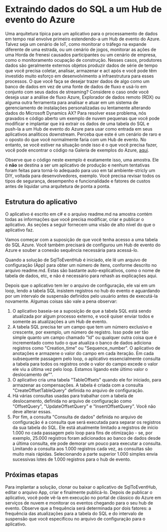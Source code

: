 <properties
   pageTitle="Extraindo dados do SQL em Hubs de evento do Azure | Microsoft Azure"
   description="Visão geral dos Hubs evento importar de amostra SQL"
   services="event-hubs"
   documentationCenter="na"
   authors="spyrossak"
   manager="timlt"
   editor=""/>

<tags 
   ms.service="event-hubs"
   ms.devlang="na"
   ms.topic="article"
   ms.tgt_pltfrm="na"
   ms.workload="na"
   ms.date="08/25/2016"
   ms.author="spyros;sethm" />

# <a name="pulling-data-from-sql-into-an-azure-event-hub"></a>Extraindo dados do SQL a um Hub de evento do Azure

Uma arquitetura típica para um aplicativo para o processamento de dados em tempo real envolve primeiro estendendo-a um Hub de evento do Azure. Talvez seja um cenário de IoT, como monitorar o tráfego na expande diferente de uma estrada, ou um cenário de jogos, monitorar as ações de uma Horda de frenesi causados participantes ou um cenário de empresa, como o monitoramento ocupação de construção. Nesses casos, produtores dados são geralmente externos objetos produzir dados de série de tempo que você precisa coletar, analisar, armazenar e act após e você pode têm investido muito esforço em desenvolvimento a infraestrutura para esses processos. O que você faça se desejar trazer dados de algo como um banco de dados em vez de uma fonte de dados de fluxo e usá-lo em conjunto com seus dados de streaming? Considere o caso onde você deseja usar a análise de fluxo Azure, Explorador de dados remoto (RDX) ou alguma outra ferramenta para analisar e atuar em um sistema de gerenciamento de instalações personalizadas ou lentamente alterando dados do Microsoft Dynamics AX? Para resolver esse problema, nós gravados e código aberto um exemplo de nuvem pequenas que você pode modificar e implantar que irá extrair os dados de uma tabela do SQL e push-la a um Hub de evento do Azure para usar como entrada em seus aplicativos analíticos downstream. Perceba que este é um cenário de raro e o oposto do que você normalmente faria com um Hub de evento. No entanto, se você estiver na situação onde isso é o que você precisa fazer, você pode encontrar o código na Galeria de exemplos do Azure, [aqui](https://azure.microsoft.com/documentation/samples/event-hubs-dotnet-import-from-sql/).  

Observe que o código neste exemplo é exatamente isso, uma amostra. Ele é **não** se destina a ser um aplicativo de produção e nenhum tentativas foram feitas para torná-lo adequado para uso em tal ambiente-stricly um DIY, voltada para desenvolvedores, exemplo. Você precisa revisar todos os tipos de segurança, desempenho e funcionalidade e fatores de custos antes de liquidar uma arquitetura de ponta a ponta.

## <a name="application-structure"></a>Estrutura do aplicativo

O aplicativo é escrito em c# e o arquivo readme.md na amostra contém todas as informações que você precisa modificar, criar e publicar o aplicativo. As seções a seguir fornecem uma visão de alto nível do que o aplicativo faz.

Vamos começar com a suposição de que você tenha acesso a uma tabela do SQL Azure. Você também precisará de configurou um Hub de evento do Azure e souber a conexão sequência necessária para acessá-lo.

Quando a solução de SqlToEventHub é iniciado, ele lê um arquivo de configuração (App) para obter um número de itens, conforme descrito no arquivo readme.md. Estas são bastante auto-explicativos, como o nome de tabela de dados, etc, e não é necessário para rehash as explicações aqui. 

Depois que o aplicativo tem ler o arquivo de configuração, ele vai em um loop, lendo a tabela SQL insistem registros no hub do evento e aguardando por um intervalo de suspensão definidos pelo usuário antes de executá-la novamente. Algumas coisas são vale a pena observar:

1. O aplicativo baseia-se a suposição de que a tabela SQL está sendo atualizada por algum processo externo, e você quiser enviar todos e somente as atualizações a um Hub de evento.
2. A tabela SQL precisa ter um campo que tem um número exclusivo e crescente, por exemplo, um número de registro. Isso pode ser tão simple quanto um campo chamado "Id" ou qualquer outra coisa que é incrementado como tudo o que atualiza o banco de dados adiciona registros como "Creation_time" ou "Sequence_number". O aplicativo de anotações e armazene o valor do campo em cada iteração. Em cada subsequente passagem pelo loop, o aplicativo essencialmente consulta a tabela para todos os registros onde o valor do campo excede o valor ele viu a última vez pelo loop. Estamos ligando este último valor o deslocamento de"".
3. O aplicativo cria uma tabela "TableOffsets" quando ele for iniciado, para armazenar as compensações. A tabela é criada com a consulta "CreateOffsetTableQuery" definida no arquivo de configuração. 
4. Há várias consultas usadas para trabalhar com a tabela de deslocamento, definida no arquivo de configuração como "OffsetQuery", "UpdateOffsetQuery" e "InsertOffsetQuery". Você não deve alterar essas.
5. Por fim, a consulta "Consulta de dados" definida no arquivo de configuração é a consulta que será executada para separar os registros da sua tabela do SQL. Ele está atualmente limitado a registros de início 1.000 no cada passagem pelo loop para fins de otimização - se, por exemplo, 25.000 registros foram adicionados ao banco de dados desde a última consulta, ele pode demorar um pouco para executar a consulta. Limitando a consulta aos 1.000 registros cada vez, as consultas são muito mais rápidas. Selecionando a parte superior 1.000 simples envia sucessivas lotes de 1.000 registros para o hub de evento.    

## <a name="next-steps"></a>Próximas etapas

Para implantar a solução, clonar ou baixar o aplicativo de SqlToEventHub, editar o arquivo App, criar e finalmente publicá-lo. Depois de publicar o aplicativo, você pode vê-la em execução no portal de clássico do Azure em serviços de nuvem e monitorar os eventos chegando para o seu hub de evento. Observe que a frequência será determinada por dois fatores: a frequência das atualizações para a tabela do SQL e do intervalo de suspensão que você especificou no arquivo de configuração para o aplicativo.